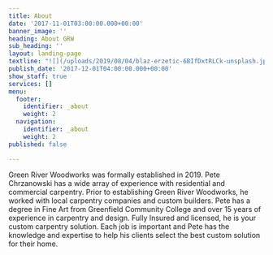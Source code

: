```yaml
---
title: About
date: '2017-11-01T03:00:00.000+00:00'
banner_image: ''
heading: About GRW
sub_heading: ''
layout: landing-page
textline: "![](/uploads/2019/08/04/blaz-erzetic-6BIfDxtRLCk-unsplash.jpg)"
publish_date: '2017-12-01T04:00:00.000+00:00'
show_staff: true
services: []
menu:
  footer:
    identifier: _about
    weight: 2
  navigation:
    identifier: _about
    weight: 2
published: false

---
```

Green River Woodworks was formally established in 2019. Pete Chrzanowski has a wide array of experience with residential and commercial carpentry. Prior to establishing Green River Woodworks, he worked with local carpentry companies and custom builders. Pete has a degree in Fine Art from Greenfield Community College and over 15 years of experience in carpentry and design. Fully Insured and licensed, he is your custom carpentry solution. Each job is important and Pete has the knowledge and expertise to help his clients select the best custom solution for their home.